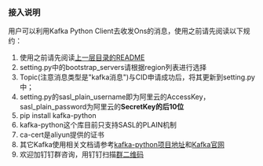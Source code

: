 ### 接入说明
用户可以利用Kafka Python Client去收发Ons的消息，使用之前请先阅读以下规约：
1. 使用之前请先阅读[上一层目录的README](https://github.com/AliwareMQ/aliware-kafka-demos)
2. setting.py中的bootstrap_servers请根据region列表进行选择
2. Topic(注意消息类型是"kafka消息")与CID申请成功后，将其更新到setting.py中；
3. setting.py的sasl_plain_username即为阿里云的AccessKey，sasl_plain_password为阿里云的**SecretKey的后10位**
4. pip install kafka-python
5. kafka-python这个库目前只支持SASL的PLAIN机制
6. ca-cert是aliyun提供的证书
7. 其它Kafka使用相关文档请参考[kafka-python项目地址](https://github.com/dpkp/kafka-python)和[Kafka官网](https://kafka.apache.org/0100/documentation.html)
8. 欢迎加钉钉群咨询，用钉钉扫描[群二维码](http://img3.tbcdn.cn/5476e8b07b923/TB1HEQgQpXXXXbdXVXXXXXXXXXX)  


